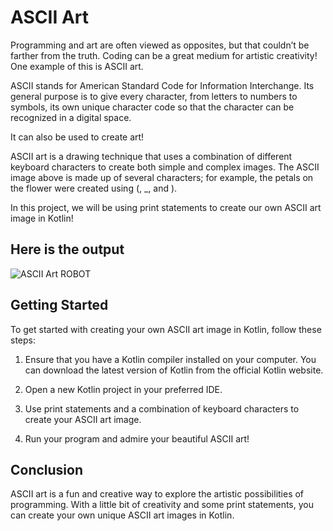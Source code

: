 # ASCII Art

Programming and art are often viewed as opposites, but that couldn’t be farther from the truth. Coding can be a great medium for artistic creativity! One example of this is ASCII art.

ASCII stands for American Standard Code for Information Interchange. Its general purpose is to give every character, from letters to numbers to symbols, its own unique character code so that the character can be recognized in a digital space.

It can also be used to create art!

ASCII art is a drawing technique that uses a combination of different keyboard characters to create both simple and complex images. The ASCII image above is made up of several characters; for example, the petals on the flower were created using (, _, and ).

In this project, we will be using print statements to create our own ASCII art image in Kotlin!

## Here is the output
![ASCII Art ROBOT](https://i.imgur.com/lP2ByCP.png)

## Getting Started

To get started with creating your own ASCII art image in Kotlin, follow these steps:

1. Ensure that you have a Kotlin compiler installed on your computer. You can download the latest version of Kotlin from the official Kotlin website.

2. Open a new Kotlin project in your preferred IDE.

3. Use print statements and a combination of keyboard characters to create your ASCII art image.

4. Run your program and admire your beautiful ASCII art!



## Conclusion

ASCII art is a fun and creative way to explore the artistic possibilities of programming. With a little bit of creativity and some print statements, you can create your own unique ASCII art images in Kotlin.


